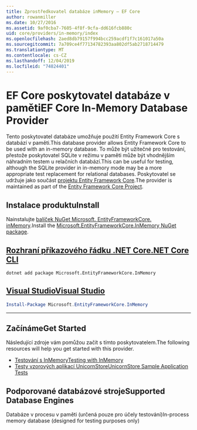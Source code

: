 ```yaml
---
title: Zprostředkovatel databáze inMemory – EF Core
author: rowanmiller
ms.date: 10/27/2016
ms.assetid: 9af0cba7-7605-4f8f-9cfa-dd616fcb880c
uid: core/providers/in-memory/index
ms.openlocfilehash: 2aed8db79157f994bcc259acdf1f7c161017a50a
ms.sourcegitcommit: 7a709ce4f77134782393aa802df5ab2718714479
ms.translationtype: MT
ms.contentlocale: cs-CZ
ms.lasthandoff: 12/04/2019
ms.locfileid: "74824401"
---
```

# <a name="ef-core-in-memory-database-provider"></a><span data-ttu-id="479bc-102">EF Core poskytovatel databáze v paměti</span><span class="sxs-lookup"><span data-stu-id="479bc-102">EF Core In-Memory Database Provider</span></span>

<span data-ttu-id="479bc-103">Tento poskytovatel databáze umožňuje použití Entity Framework Core s databází v paměti.</span><span class="sxs-lookup"><span data-stu-id="479bc-103">This database provider allows Entity Framework Core to be used with an in-memory database.</span></span> <span data-ttu-id="479bc-104">To může být užitečné pro testování, přestože poskytovatel SQLite v režimu v paměti může být vhodnějším náhradním testem u relačních databází.</span><span class="sxs-lookup"><span data-stu-id="479bc-104">This can be useful for testing, although the SQLite provider in in-memory mode may be a more appropriate test replacement for relational databases.</span></span> <span data-ttu-id="479bc-105">Poskytovatel se udržuje jako součást [projektu Entity Framework Core](https://github.com/aspnet/EntityFrameworkCore).</span><span class="sxs-lookup"><span data-stu-id="479bc-105">The provider is maintained as part of the [Entity Framework Core Project](https://github.com/aspnet/EntityFrameworkCore).</span></span>

## <a name="install"></a><span data-ttu-id="479bc-106">Instalace produktu</span><span class="sxs-lookup"><span data-stu-id="479bc-106">Install</span></span>

<span data-ttu-id="479bc-107">Nainstalujte [balíček NuGet Microsoft. EntityFrameworkCore. inMemory](https://www.nuget.org/packages/Microsoft.EntityFrameworkCore.InMemory/).</span><span class="sxs-lookup"><span data-stu-id="479bc-107">Install the [Microsoft.EntityFrameworkCore.InMemory NuGet package](https://www.nuget.org/packages/Microsoft.EntityFrameworkCore.InMemory/).</span></span>

## <a name="net-core-clitabdotnet-core-cli"></a>[<span data-ttu-id="479bc-108">Rozhraní příkazového řádku .NET Core</span><span class="sxs-lookup"><span data-stu-id="479bc-108">.NET Core CLI</span></span>](#tab/dotnet-core-cli)

```dotnetcli
dotnet add package Microsoft.EntityFrameworkCore.InMemory
```

## <a name="visual-studiotabvs"></a>[<span data-ttu-id="479bc-109">Visual Studio</span><span class="sxs-lookup"><span data-stu-id="479bc-109">Visual Studio</span></span>](#tab/vs)

``` powershell
Install-Package Microsoft.EntityFrameworkCore.InMemory
```

***

## <a name="get-started"></a><span data-ttu-id="479bc-110">Začínáme</span><span class="sxs-lookup"><span data-stu-id="479bc-110">Get Started</span></span>

<span data-ttu-id="479bc-111">Následující zdroje vám pomůžou začít s tímto poskytovatelem.</span><span class="sxs-lookup"><span data-stu-id="479bc-111">The following resources will help you get started with this provider.</span></span>

* [<span data-ttu-id="479bc-112">Testování s InMemory</span><span class="sxs-lookup"><span data-stu-id="479bc-112">Testing with InMemory</span></span>](../../miscellaneous/testing/in-memory.md)
* [<span data-ttu-id="479bc-113">Testy vzorových aplikací UnicornStore</span><span class="sxs-lookup"><span data-stu-id="479bc-113">UnicornStore Sample Application Tests</span></span>](https://github.com/rowanmiller/UnicornStore/blob/master/UnicornStore/src/UnicornStore.Tests/Controllers/ShippingControllerTests.cs)

## <a name="supported-database-engines"></a><span data-ttu-id="479bc-114">Podporované databázové stroje</span><span class="sxs-lookup"><span data-stu-id="479bc-114">Supported Database Engines</span></span>

<span data-ttu-id="479bc-115">Databáze v procesu v paměti (určená pouze pro účely testování)</span><span class="sxs-lookup"><span data-stu-id="479bc-115">In-process memory database (designed for testing purposes only)</span></span>
